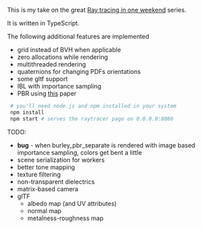 This is my take on the great [Ray tracing in one weekend](https://raytracing.github.io) series.

It is written in TypeScript.

The following additional features are implemented
- grid instead of BVH when applicable
- zero allocations while rendering
- multithreaded rendering
- quaternions for changing PDFs orientations
- some gltf support
- IBL with importance sampling
- PBR using [this](https://media.disneyanimation.com/uploads/production/publication_asset/48/asset/s2012_pbs_disney_brdf_notes_v3.pdf) paper

```bash
 # you'll need node.js and npm installed in your system
 npm install 
 npm start # serves the raytracer page on 0.0.0.0:8080
```

TODO:
- **bug** - when burley_pbr_separate is rendered with image based importance sampling, colors get bent a little 
- scene serialization for workers
- better tone mapping
- texture filtering
- non-transparent dielectrics
- matrix-based camera
- glTF
  - albedo map (and UV attributes)
  - normal map
  - metalness-roughness map
